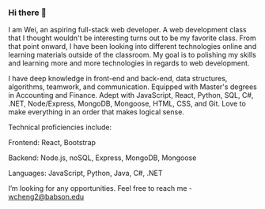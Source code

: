 ### Hi there 👋

I am Wei, an aspiring full-stack web developer. A web development class that I thought wouldn't be interesting turns out to be my favorite class. From that point onward, I have been looking into different technologies online and learning materials outside of the classroom. My goal is to polishing my skills and learning more and more technologies in regards to web development.

I have deep knowledge in front-end and back-end, data structures, algorithms, teamwork, and communication. Equipped with Master's degrees in Accounting and Finance. Adept with JavaScript, React, Python, SQL, C#, .NET, Node/Express, MongoDB, Mongoose, HTML, CSS, and Git. Love to make everything in an order that makes logical sense.

Technical proficiencies include:

Frontend: React, Bootstrap

Backend: Node.js, noSQL, Express, MongoDB, Mongoose

Languages: JavaScript, Python, Java, C#, .NET

I’m looking for any opportunities. Feel free to reach me - wcheng2@babson.edu


